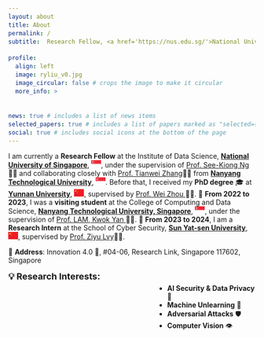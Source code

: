 ```yaml
---
layout: about
title: About
permalink: /
subtitle:  Research Fellow, <a href='https://nus.edu.sg/'>National University of Singapore (NUS)</a>. E-mail, ryliu[AT]nus.edu.sg

profile:
  align: left
  image: ryliu_v0.jpg
  image_circular: false # crops the image to make it circular
  more_info: >


news: true # includes a list of news items
selected_papers: true # includes a list of papers marked as "selected={true}"
social: true # includes social icons at the bottom of the page
---
```


<!-- Greetings! I am currently a Research Fellow at the Institute of Data Science, National University of Singapore, working with <a href='https://www.comp.nus.edu.sg/~ngsk/'>Prof. See-Kiong Ng</a>. Before that, I received my PhD degree at <a href='https://www.ynu.edu.cn/'>Yunnan University</a>, supervised by <a href='http://www.sei.ynu.edu.cn/info/1023/1106.htm'>Prof. Wei Zhou</a>. From 2022.12-2023.12, I am a visiting student in the College of Computing and Data Science, Nanyang Technological University, Singapore, , supervised by <a href='https://personal.ntu.edu.sg/kwokyan.lam/'>Prof. LAM, Kwok Yan</a>. From 2023.12-2024.08, I am a Research Intern in the School of Cyber Security, <a href='https://www.sysu.edu.cn/'>Sun Yat-sen University</a>, China, supervised by <a href='https://scst.sysu.edu.cn/members/members01/1410204.htm'>Prof. Ziyu lvy</a>.

<p><b>Address:</b> innovation 4.0, #04-06, Research Link Singapore 117602, Singapore</p>

<p style="margin-bottom: 50px;"><b>Research interests:</b> AI Security & Data Privacy, Machine Unlearning, Adversarial Attacks, Compter Vison.</p> -->


I am currently a **Research Fellow** at the Institute of Data Science, **<a href='https://nus.edu.sg/'>National University of Singapore</a>**, <img src="assets/img/Flag_of_Singapore.svg" alt="Singapore Flag" width="20" height="15">, under the supervision of <a href='https://www.comp.nus.edu.sg/~ngsk/'>Prof. See-Kiong Ng</a>👨‍🏫 and collaborating closely with <a href='https://personal.ntu.edu.sg/tianwei.zhang/'>Prof. Tianwei Zhang</a>👨‍🏫 from **<a href='https://www.ntu.edu.sg/'>Nanyang Technological University</a>**, <img src="assets/img/Flag_of_Singapore.svg" alt="Singapore Flag" width="20" height="15">. Before that, I received my **PhD degree** 🎓 at **<a href='https://www.ynu.edu.cn/'>Yunnan University</a>**, <img src="assets/img/Flag_of_China.svg" alt="China Flag" width="20" height="15">, supervised by <a href='http://www.sei.ynu.edu.cn/info/1023/1106.htm'>Prof. Wei Zhou </a>👨‍🔬.  📅 **From 2022 to 2023**, I was a **visiting student** at the College of Computing and Data Science, **<a href='https://www.ntu.edu.sg/'>Nanyang Technological University, Singapore</a>**, <img src="assets/img/Flag_of_Singapore.svg" alt="Singapore Flag" width="20" height="15">, under the supervision of <a href='https://personal.ntu.edu.sg/kwokyan.lam/'>Prof. LAM, Kwok Yan </a>👨‍🏫.  📅 **From 2023 to 2024**, I am a **Research Intern** at the School of Cyber Security, **<a href='https://www.sysu.edu.cn/'>Sun Yat-sen University</a>**, <img src="assets/img/Flag_of_China.svg" alt="China Flag" width="20" height="15">, supervised by <a href='https://scst.sysu.edu.cn/members/members01/1410204.htm'>Prof. Ziyu Lvy</a>👩‍🏫.

📍 **Address**: Innovation 4.0 🏢, #04-06, Research Link, Singapore 117602, Singapore

<!-- 💡 **Research Interests:**  
        - **AI Security & Data Privacy** 🔐  
        - **Machine Unlearning** 🔄  
        - **Adversarial Attacks** 🛡️  
        - **Computer Vision** 👁️   -->

<span style="font-size: 18px; font-weight: bold;">💡 Research Interests:</span>
<ul style="margin-top: -10px; margin-left: 150px;">
    <li style="margin-left: 150px;"><strong>AI Security & Data Privacy</strong> 🔐</li>
    <li style="margin-left: 150px;"><strong>Machine Unlearning</strong> 🔄</li>
    <li style="margin-left: 150px;"><strong>Adversarial Attacks</strong> 🛡️</li>
    <li style="margin-left: 150px;"><strong>Computer Vision</strong> 👁️</li>
</ul>



<!-- 💡 <strong>Research Interests:</strong>
<div style="padding-left: 2.2em; margin-top: 0.1em;">
  - <strong>AI Security & Data Privacy</strong> 🔐  <br>
  - <strong>Machine Unlearning</strong> 🔄  <br>
  - <strong>Adversarial Attacks</strong> 🛡️  <br>
  - <strong>Computer Vision</strong> 👁️
</div> -->


<!-- <span style="font-size: 18px; font-weight: bold;">💡 Research Interests:</span>
<ul style="padding-left: 2em; margin-top: 0.2em;">
    <li><strong>AI Security & Data Privacy</strong> 🔐</li>
    <li><strong>Machine Unlearning</strong> 🔄</li>
    <li><strong>Adversarial Attacks</strong> 🛡️</li>
    <li><strong>Computer Vision</strong> 👁️</li>
</ul> -->
